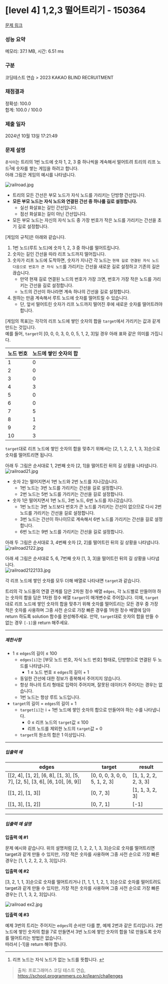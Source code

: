 # [level 4] 1,2,3 떨어트리기 - 150364 

[문제 링크](https://school.programmers.co.kr/learn/courses/30/lessons/150364?language=javascript) 

### 성능 요약

메모리: 37.1 MB, 시간: 6.51 ms

### 구분

코딩테스트 연습 > 2023 KAKAO BLIND RECRUITMENT

### 채점결과

정확성: 100.0<br/>합계: 100.0 / 100.0

### 제출 일자

2024년 10월 13일 17:21:49

### 문제 설명

<p><code>춘식이</code>는 트리의 1번 노드에 숫자 1, 2, 3 중 하나씩을 계속해서 떨어트려 트리의 리프 노드<sup id="fnref1"><a href="#fn1">1</a></sup>에 숫자를 쌓는 게임을 하려고 합니다. <br>
아래 그림은 게임의 예시를 나타냅니다.</p>

<p><img src="https://grepp-programmers.s3.ap-northeast-2.amazonaws.com/files/production/8c0e537f-10d8-470b-b034-a9f532e2ccee/railload.jpg" title="" alt="railroad.jpg"></p>

<ul>
<li>트리의 모든 간선은 부모 노드가 자식 노드를 가리키는 단방향 간선입니다.</li>
<li><strong>모든 부모 노드는 자식 노드와 연결된 간선 중 하나를 길로 설정합니다.</strong>

<ul>
<li>실선 화살표는 길인 간선입니다.</li>
<li>점선 화살표는 길이 아닌 간선입니다.</li>
</ul></li>
<li>모든 부모 노드는 자신의 자식 노드 중 가장 번호가 작은 노드를 가리키는 간선을 초기 길로 설정합니다.</li>
</ul>

<p>[게임의 규칙]은 아래와 같습니다.</p>

<ol>
<li>1번 노드(루트 노드)에 숫자 1, 2, 3 중 하나를 떨어트립니다.</li>
<li>숫자는 길인 간선을 따라 리프 노드까지 떨어집니다.</li>
<li>숫자가 리프 노드에 도착하면, 숫자가 지나간 각 노드는 <code>현재 길로 연결된 자식 노드 다음으로 번호가 큰 자식 노드</code>를 가리키는 간선을 새로운 길로 설정하고 기존의 길은 끊습니다. 

<ul>
<li>만약 현재 길로 연결된 노드의 번호가 가장 크면, 번호가 가장 작은 노드를 가리키는 간선을 길로 설정합니다.</li>
<li>노드의 간선이 하나라면 계속 하나의 간선을 길로 설정합니다.</li>
</ul></li>
<li>원하는 만큼 계속해서 루트 노드에 숫자를 떨어트릴 수 있습니다.

<ul>
<li>단, 앞서 떨어트린 숫자가 리프 노드까지 떨어진 후에 새로운 숫자를 떨어트려야 합니다.</li>
</ul></li>
</ol>

<p>[게임의 목표]는 각각의 리프 노드에 쌓인 숫자의 합을 <code>target</code>에서 가리키는 값과 같게 만드는 것입니다.<br>
예를 들어, <code>target</code>이 [0, 0, 0, 3, 0, 0, 5, 1, 2, 3]일 경우 아래 표와 같은 의미를 가집니다.</p>
<table class="table">
        <thead><tr>
<th>노드 번호</th>
<th>노드에 쌓인 숫자의 합</th>
</tr>
</thead>
        <tbody><tr>
<td>1</td>
<td>0</td>
</tr>
<tr>
<td>2</td>
<td>0</td>
</tr>
<tr>
<td>3</td>
<td>0</td>
</tr>
<tr>
<td>4</td>
<td>3</td>
</tr>
<tr>
<td>5</td>
<td>0</td>
</tr>
<tr>
<td>6</td>
<td>0</td>
</tr>
<tr>
<td>7</td>
<td>5</td>
</tr>
<tr>
<td>8</td>
<td>1</td>
</tr>
<tr>
<td>9</td>
<td>2</td>
</tr>
<tr>
<td>10</td>
<td>3</td>
</tr>
</tbody>
      </table>
<p><code>target</code>대로 리프 노드에 쌓인 숫자의 합을 맞추기 위해서는 [2, 1, 2, 2, 1, 3, 3]순으로 숫자를 떨어트리면 됩니다.</p>

<p>아래 두 그림은 순서대로 1, 2번째 숫자 [2, 1]을 떨어트린 뒤의 길 상황을 나타냅니다.<br>
<img src="https://grepp-programmers.s3.ap-northeast-2.amazonaws.com/files/production/93b09e90-73db-4ec8-851c-66fb4bf428a8/railroad21.jpg" title="" alt="railroad21.jpg"></p>

<ul>
<li>숫자 2는 떨어지면서 1번 노드와 2번 노드를 지나갔습니다. 

<ul>
<li>1번 노드는 3번 노드를 가리키는 간선을 길로 설정합니다.</li>
<li>2번 노드는 5번 노드를 가리키는 간선을 길로 설정합니다.</li>
</ul></li>
<li>숫자 1은 떨어지면서 1번 노드, 3번 노드, 6번 노드를 지나갔습니다.

<ul>
<li>1번 노드는 3번 노드보다 번호가 큰 노드를 가리키는 간선이 없으므로 다시 2번 노드를 가리키는 간선을 길로 설정합니다.</li>
<li>3번 노드는 간선이 하나이므로 계속해서 6번 노드를 가리키는 간선을 길로 설정합니다.</li>
<li>6번 노드는 9번 노드를 가리키는 간선을 길로 설정합니다.</li>
</ul></li>
</ul>

<p>아래 두 그림은 순서대로 3, 4번째 숫자 [2, 2]를 떨어트린 뒤의 길 상황을 나타냅니다.<br>
<img src="https://grepp-programmers.s3.ap-northeast-2.amazonaws.com/files/production/fc3a6a07-1a1e-41b7-9ce8-d08113d42a2c/railroad2122.jpg" title="" alt="railroad2122.jpg"></p>

<p>아래 세 그림은 순서대로 5, 6, 7번째 숫자 [1, 3, 3]을 떨어트린 뒤의 길 상황을 나타냅니다.<br>
<img src="https://grepp-programmers.s3.ap-northeast-2.amazonaws.com/files/production/791e4e74-7017-44b2-93e6-68503e1f24a1/railroad2122133.jpg" title="" alt="railroad2122133.jpg"></p>

<p>각 리프 노드에 쌓인 숫자를 모두 더해 배열로 나타내면 <code>target</code>과 같습니다.</p>

<p>트리의 각 노드들의 연결 관계를 담은 2차원 정수 배열 <code>edges</code>, 각 노드별로 만들어야 하는 숫자의 합을 담은 1차원 정수 배열 <code>target</code>이 매개변수로 주어집니다. 이때, <code>target</code> 대로 리프 노드에 쌓인 숫자의 합을 맞추기 위해 숫자를 떨어트리는 모든 경우 중 가장 적은 숫자를 사용하며 그중 사전 순으로 가장 빠른 경우를 1차원 정수 배열에 담아 return 하도록 solution 함수를 완성해주세요. 만약, <code>target</code>대로 숫자의 합을 만들 수 없는 경우 <code>[-1]</code>을 return 해주세요.</p>

<hr>

<h5>제한사항</h5>

<ul>
<li>1 ≤ <code>edges</code>의 길이 ≤ 100

<ul>
<li><code>edges[i]</code>는 [부모 노드 번호, 자식 노드 번호] 형태로, 단방향으로 연결된 두 노드를 나타냅니다.

<ul>
<li>1 ≤ 노드 번호 ≤ <code>edges</code>의 길이 + 1</li>
</ul></li>
<li>동일한 간선에 대한 정보가 중복해서 주어지지 않습니다.</li>
<li>항상 하나의 트리 형태로 입력이 주어지며, 잘못된 데이터가 주어지는 경우는 없습니다.</li>
<li>1번 노드는 항상 루트 노드입니다.</li>
</ul></li>
<li><code>target</code>의 길이 = <code>edges</code>의 길이 + 1

<ul>
<li><code>target[i]</code>는 i + 1번 노드에 쌓인 숫자의 합으로 만들어야 하는 수를 나타냅니다.

<ul>
<li>0 ≤ 리프 노드의 <code>target</code>값 ≤ 100</li>
<li>리프 노드를 제외한 노드의 <code>target</code>값 = 0</li>
</ul></li>
<li><code>target</code>의 원소의 합은 1 이상입니다.</li>
</ul></li>
</ul>

<hr>

<h5>입출력 예</h5>
<table class="table">
        <thead><tr>
<th>edges</th>
<th>target</th>
<th>result</th>
</tr>
</thead>
        <tbody><tr>
<td>[[2, 4], [1, 2], [6, 8], [1, 3], [5, 7], [2, 5], [3, 6], [6, 10], [6, 9]]</td>
<td>[0, 0, 0, 3, 0, 0, 5, 1, 2, 3]</td>
<td>[1, 1, 2, 2, 2, 3, 3]</td>
</tr>
<tr>
<td>[[1, 2], [1, 3]]</td>
<td>[0, 7, 3]</td>
<td>[1, 1, 3, 2, 3]</td>
</tr>
<tr>
<td>[[1, 3], [1, 2]]</td>
<td>[0, 7, 1]</td>
<td>[-1]</td>
</tr>
</tbody>
      </table>
<hr>

<h5>입출력 예 설명</h5>

<p><strong>입출력 예 #1</strong></p>

<p>문제 예시와 같습니다. 위의 설명처럼 [2, 1, 2, 2, 1, 3, 3]순으로 숫자를 떨어트리면 target과 같게 만들 수 있지만, 가장 적은 숫자를 사용하며 그중 사전 순으로 가장 빠른 경우는 [1, 1, 2, 2, 2, 3, 3]입니다.</p>

<p><strong>입출력 예 #2</strong></p>

<p>[3, 2, 1, 1, 3]순으로 숫자를 떨어트리거나 [1, 1, 1, 1, 2, 1, 3]순으로 숫자를 떨어트려도 target과 같게 만들 수 있지만, 가장 적은 숫자를 사용하며 그중 사전 순으로 가장 빠른 경우는 [1, 1, 3, 2, 3]입니다.  </p>

<p><img src="https://grepp-programmers.s3.ap-northeast-2.amazonaws.com/files/production/b66b8fd9-ce35-4f5f-8502-401328e1e10a/railroad%20ex2.jpg" title="" alt="railroad ex2.jpg"></p>

<p><strong>입출력 예 #3</strong></p>

<p>예제 3번의 트리는 주어지는 <code>edges</code>의 순서만 다를 뿐, 예제 2번과 같은 트리입니다. 2번 노드에 쌓인 숫자의 합을 7로 만들면서 3번 노드에 쌓인 숫자의 합을 1로 만들도록 숫자를 떨어트리는 방법은 없습니다.<br>
따라서 [-1]을 return 해야 합니다.</p>

<div class="footnotes">
<hr>
<ol>

<li id="fn1">
<p>리프 노드는 자식 노드가 없는 노드를 뜻합니다.&nbsp;<a href="#fnref1">↩</a></p>
</li>

</ol>
</div>


> 출처: 프로그래머스 코딩 테스트 연습, https://school.programmers.co.kr/learn/challenges